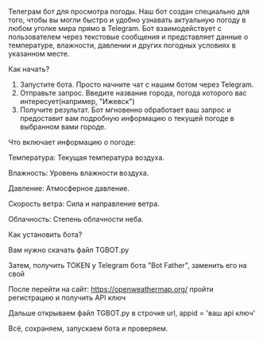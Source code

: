 Телеграм бот для просмотра погоды.
Наш бот создан специально для того, чтобы вы могли быстро и удобно узнавать актуальную погоду в любом уголке мира прямо в Telegram.
Бот взаимодействует с пользователем через текстовые сообщения и представляет данные о температуре, влажности, давлении и других погодных условиях в указанном месте.

Как начать?
1. Запустите бота. Просто начните чат с нашим ботом через Telegram.
2. Отправьте запрос. Введите название города, погода которого вас интересует(например, "Ижевск")
3. Получите результат. Бот мгновенно обработает ваш запрос и предоставит вам подробную информацию о текущей погоде в выбранном вами городе.

Что включает информацию о погоде:

Температура: Текущая температура воздуха.

Влажность: Уровень влажности воздуха.

Давление: Атмосферное давление.

Скорость ветра: Сила и направление ветра.

Облачность: Степень облачности неба.

Как установить бота?

Вам нужно скачать файл TGBOT.py

Затем, получить TOKEN у Telegram бота "Bot Father", заменить его на свой

После перейти на сайт: https://openweathermap.org/ пройти регистрацию и получить API ключ

Дальше открываем файл TGBOT.py в строчке url, appid = 'ваш api ключ'

Всё, сохраняем, запускаем бота и проверяем.
